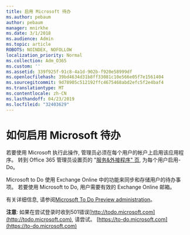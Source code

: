 ```yaml
---
title: 启用 Microsoft 待办
ms.author: pebaum
author: pebaum
manager: mnirkhe
ms.date: 3/1/2018
ms.audience: Admin
ms.topic: article
ROBOTS: NOINDEX, NOFOLLOW
localization_priority: Normal
ms.collection: Adm_O365
ms.custom: ''
ms.assetid: 339f925f-91c8-4a1d-902b-f920e58999df
ms.openlocfilehash: 39bd4634d31b8ff33081c10e566e05f7e1561404
ms.sourcegitcommit: 9d78905c512192ffc4675468abd2efc5f2e4baf4
ms.translationtype: MT
ms.contentlocale: zh-CN
ms.lasthandoff: 04/23/2019
ms.locfileid: "32403629"
---
```

# <a name="how-to-enable-microsoft-to-do"></a>如何启用 Microsoft 待办

若要使用 Microsoft 执行此操作, 管理员必须在每个用户的帐户上启用该应用程序。 转到 Office 365 管理员设置页的 "[服务&amp;外接程序" 页](https://portal.office.com/adminportal/home#/Settings/ServicesAndAddIns), 为每个用户启用-Do。 
  
Microsoft to Do 使用 Exchange Online 中的功能来同步和存储用户的待办事项。 若要使用 Microsoft to Do, 用户需要有效的 Exchange Online 邮箱。
  
有关详细信息, 请参阅[Microsoft To Do Preview administration](https://support.office.com/article/490c1a8c-2333-4952-8125-841afadb9620.aspx)。
  
 **注意**: 如果在尝试登录时收到501错误[http://todo.microsoft.com](http://todo.microsoft.com), 请尝试。 [https://to-do.microsoft.com](https://to-do.microsoft.com)
  

